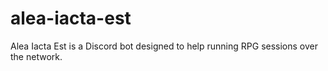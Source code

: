 # alea-iacta-est
Alea Iacta Est is a Discord bot designed to help running RPG sessions over the network.
